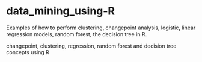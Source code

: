 # data_mining_using-R
Examples of how to perform clustering, changepoint analysis, logistic, linear regression models, random forest, the decision tree in R.

changepoint, clustering, regression, random forest and decision tree concepts using R
